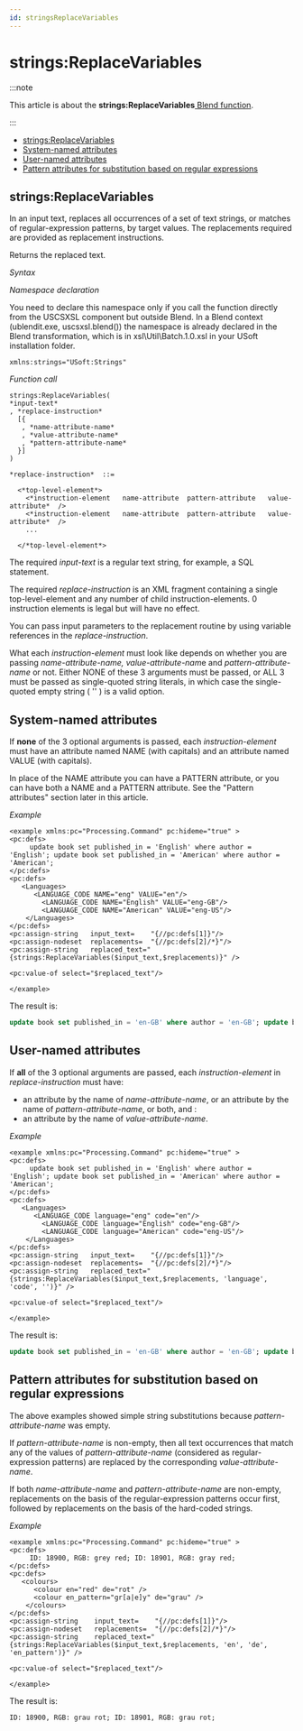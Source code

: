 ```yaml
---
id: stringsReplaceVariables
---
```


# strings:ReplaceVariables




:::note

This article is about the **strings:ReplaceVariables**[ Blend function](/docs/Repositories/Blend_functions).

:::

- [strings:ReplaceVariables](#strings:replacevariables)
- [System-named attributes](#system-named-attributes)
- [User-named attributes](#user-named-attributes)
- [Pattern attributes for substitution based on regular expressions](#pattern-attributes-for-substitution-based-on-regular-expressions)

## **strings:ReplaceVariables**

In an input text, replaces all occurrences of a set of text strings, or matches of regular-expression patterns, by target values. The replacements required are provided as replacement instructions.

Returns the replaced text.

*Syntax*

*Namespace declaration*

You need to declare this namespace only if you call the function directly from the USCSXSL component but outside Blend. In a Blend context (ublendit.exe, uscsxsl.blend()) the namespace is already declared in the Blend transformation, which is in xsl\\Util\\Batch.1.0.xsl in your USoft installation folder.

```
xmlns:strings="USoft:Strings"
```

*Function call*

```
strings:ReplaceVariables(
*input-text*
, *replace-instruction*
  [{
   , *name-attribute-name*
   , *value-attribute-name*
   , *pattern-attribute-name*
  }]
)

*replace-instruction*  ::=

  <*top-level-element*>
    <*instruction-element   name-attribute  pattern-attribute   value-attribute*  />
    <*instruction-element   name-attribute  pattern-attribute   value-attribute*  />
    ...

  </*top-level-element*>
```

The required *input-text* is a regular text string, for example, a SQL statement.

The required *replace-instruction* is an XML fragment containing a single top-level-element and any number of child instruction-elements. 0 instruction elements is legal but will have no effect.

You can pass input parameters to the replacement routine by using variable references in the *replace-instruction*.

What each *instruction-element* must look like depends on whether you are passing *name-attribute-name, value-attribute-nam*e and *pattern-attribute-name* or not. Either NONE of these 3 arguments must be passed, or ALL 3 must be passed as single-quoted string literals, in which case the single-quoted empty string ( '' ) is a valid option.

## System-named attributes

If **none** of the 3 optional arguments is passed, each *instruction-element* must have an attribute named NAME (with capitals) and an attribute named VALUE (with capitals).

In place of the NAME attribute you can have a PATTERN attribute, or you can have both a NAME and a PATTERN attribute. See the "Pattern attributes" section later in this article.

*Example*

```language-xml
<example xmlns:pc="Processing.Command" pc:hideme="true" >
<pc:defs>
     update book set published_in = 'English' where author = 'English'; update book set published_in = 'American' where author = 'American';
</pc:defs>
<pc:defs>
   <Languages>
      <LANGUAGE_CODE NAME="eng" VALUE="en"/>   
        <LANGUAGE_CODE NAME="English" VALUE="eng-GB"/>
        <LANGUAGE_CODE NAME="American" VALUE="eng-US"/>
    </Languages>
</pc:defs>
<pc:assign-string   input_text=    "{//pc:defs[1]}"/>
<pc:assign-nodeset  replacements=  "{//pc:defs[2]/*}"/>
<pc:assign-string   replaced_text="{strings:ReplaceVariables($input_text,$replacements)}" />     

<pc:value-of select="$replaced_text"/>

</example>
```

The result is:

```sql
update book set published_in = 'en-GB' where author = 'en-GB'; update book set published_in = 'en-US' where author = 'en-US';
```

## User-named attributes

If **all** of the 3 optional arguments are passed, each *instruction-element* in *replace-instruction* must have:

- an attribute by the name of *name-attribute-name*, or an attribute by the name of *pattern-attribute-name*, or both, and :
- an attribute by the name of *value-attribute-name*.

*Example*

```language-xml
<example xmlns:pc="Processing.Command" pc:hideme="true" >
<pc:defs>
     update book set published_in = 'English' where author = 'English'; update book set published_in = 'American' where author = 'American';
</pc:defs>
<pc:defs>
   <Languages>
      <LANGUAGE_CODE language="eng" code="en"/>   
        <LANGUAGE_CODE language="English" code="eng-GB"/>
        <LANGUAGE_CODE language="American" code="eng-US"/>
    </Languages>
</pc:defs>
<pc:assign-string   input_text=    "{//pc:defs[1]}"/>
<pc:assign-nodeset  replacements=  "{//pc:defs[2]/*}"/>
<pc:assign-string   replaced_text="{strings:ReplaceVariables($input_text,$replacements, 'language', 'code', '')}" />     

<pc:value-of select="$replaced_text"/>

</example>
```

The result is:

```sql
update book set published_in = 'en-GB' where author = 'en-GB'; update book set published_in = 'en-US' where author = 'en-US';
```

## Pattern attributes for substitution based on regular expressions

The above examples showed simple string substitutions because *pattern-attribute-name* was empty.

If *pattern-attribute-name* is non-empty, then all text occurrences that match any of the values of *pattern-attribute-name* (considered as regular-expression patterns) are replaced by the corresponding *value-attribute-name*.

If both *name-attribute-name* and *pattern-attribute-name* are non-empty, replacements on the basis of the regular-expression patterns occur first, followed by replacements on the basis of the hard-coded strings.

*Example*

```language-xml
<example xmlns:pc="Processing.Command" pc:hideme="true" >
<pc:defs>
     ID: 18900, RGB: grey red; ID: 18901, RGB: gray red;
</pc:defs>
<pc:defs>
   <colours>
      <colour en="red" de="rot" />   
      <colour en_pattern="gr[a|e]y" de="grau" />
    </colours>
</pc:defs>
<pc:assign-string    input_text=    "{//pc:defs[1]}"/>
<pc:assign-nodeset   replacements=  "{//pc:defs[2]/*}"/>
<pc:assign-string    replaced_text="{strings:ReplaceVariables($input_text,$replacements, 'en', 'de', 'en_pattern')}" />     

<pc:value-of select="$replaced_text"/>

</example>
```

The result is:

```
ID: 18900, RGB: grau rot; ID: 18901, RGB: grau rot;
```

 